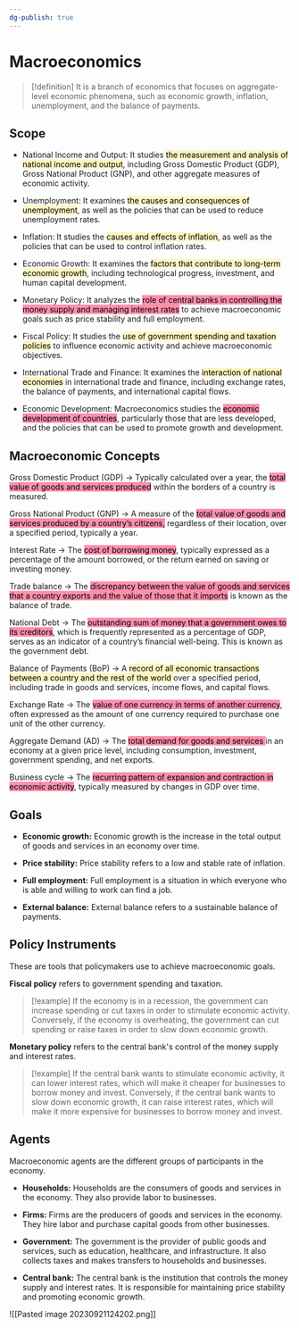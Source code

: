 ```yaml
---
dg-publish: true
---
```


# Macroeconomics

> [!definition]
> It is a branch of economics that focuses on aggregate-level economic phenomena, such as economic growth, inflation, unemployment, and the balance of payments.

## Scope

- National Income and Output: It studies <mark style="background: #FFF3A3A6;">the measurement and analysis of national income and output</mark>, including Gross Domestic Product (GDP), Gross National Product (GNP), and other aggregate measures of economic activity.
  
- Unemployment: It examines <mark style="background: #FFF3A3A6;">the causes and consequences of unemployment</mark>, as well as the policies that can be used to reduce unemployment rates.
  
- Inflation: It studies the <mark style="background: #FFF3A3A6;">causes and effects of inflation</mark>, as well as the policies that can be used to control inflation rates.
  
- Economic Growth: It examines the <mark style="background: #FFF3A3A6;">factors that contribute to long-term economic growth</mark>, including technological progress, investment, and human capital development.
  
- Monetary Policy: It analyzes the <mark style="background: #FF5582A6;">role of central banks in controlling the money supply and managing interest rates</mark> to achieve macroeconomic goals such as price stability and full employment.
  
- Fiscal Policy: It studies the <mark style="background: #FFF3A3A6;">use of government spending and taxation policies</mark> to influence economic activity and achieve macroeconomic objectives.

- International Trade and Finance: It examines the <mark style="background: #FFF3A3A6;">interaction of national economies</mark> in international trade and finance, including exchange rates, the balance of payments, and international capital flows.
  
- Economic Development: Macroeconomics studies the <mark style="background: #FF5582A6;">economic development of countries</mark>, particularly those that are less developed, and the policies that can be used to promote growth and development.

##  Macroeconomic Concepts 

Gross Domestic Product (GDP) -> Typically calculated over a year, the <mark style="background: #FF5582A6;">total value of goods and services produced</mark> within the borders of a country is measured.

Gross National Product (GNP) ->	A measure of the <mark style="background: #FF5582A6;">total value of goods and services produced by a country’s citizens,</mark> regardless of their location, over a specified period, typically a year.

Interest Rate -> The <mark style="background: #FF5582A6;">cost of borrowing money</mark>, typically expressed as a percentage of the amount borrowed, or the return earned on saving or investing money.

Trade balance -> The <mark style="background: #FF5582A6;">discrepancy between the value of goods and services that a country exports and the value of those that it imports</mark> is known as the balance of trade.

National Debt -> The <mark style="background: #FF5582A6;">outstanding sum of money that a government owes to its creditors</mark>, which is frequently represented as a percentage of GDP, serves as an indicator of a country’s financial well-being. This is known as the government debt.

Balance of Payments (BoP) -> A <mark style="background: #FFF3A3A6;">record of all economic transactions between a country and the rest of the world </mark>over a specified period, including trade in goods and services, income flows, and capital flows.

Exchange Rate -> The <mark style="background: #FF5582A6;">value of one currency in terms of another currency</mark>, often expressed as the amount of one currency required to purchase one unit of the other currency.

Aggregate Demand (AD) -> The <mark style="background: #FF5582A6;">total demand for goods and services </mark>in an economy at a given price level, including consumption, investment, government spending, and net exports.

Business cycle -> The <mark style="background: #FF5582A6;">recurring pattern of expansion and contraction in economic activity</mark>, typically measured by changes in GDP over time.

## Goals

- **Economic growth:** Economic growth is the increase in the total output of goods and services in an economy over time.
  
- **Price stability:** Price stability refers to a low and stable rate of inflation. 
  
- **Full employment:** Full employment is a situation in which everyone who is able and willing to work can find a job. 
  
- **External balance:** External balance refers to a sustainable balance of payments.

## Policy Instruments

These are tools that policymakers use to achieve macroeconomic goals.

**Fiscal policy** refers to government spending and taxation. 

> [!example]
> If the economy is in a recession, the government can increase spending or cut taxes in order to stimulate economic activity. Conversely, if the economy is overheating, the government can cut spending or raise taxes in order to slow down economic growth.

**Monetary policy** refers to the central bank's control of the money supply and interest rates. 

> [!example]
> If the central bank wants to stimulate economic activity, it can lower interest rates, which will make it cheaper for businesses to borrow money and invest. Conversely, if the central bank wants to slow down economic growth, it can raise interest rates, which will make it more expensive for businesses to borrow money and invest.


## Agents

Macroeconomic agents are the different groups of participants in the economy.

- **Households:** Households are the consumers of goods and services in the economy. They also provide labor to businesses.
  
- **Firms:** Firms are the producers of goods and services in the economy. They hire labor and purchase capital goods from other businesses.
  
- **Government:** The government is the provider of public goods and services, such as education, healthcare, and infrastructure. It also collects taxes and makes transfers to households and businesses.
  
- **Central bank:** The central bank is the institution that controls the money supply and interest rates. It is responsible for maintaining price stability and promoting economic growth.

![[Pasted image 20230921124202.png]]

